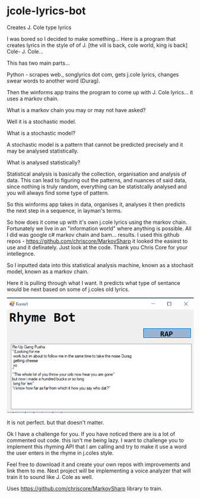 # jcole-lyrics-bot
Creates J. Cole type lyrics


I was bored so I decided to make something...
Here is a program that creates lyrics in the style of of J. [the vill is back, cole world, king is back] Cole- J. Cole...

This has two main parts...

Python - scrapes web., songlyrics dot com, gets j.cole lyrics, changes swear words to another word (Durag).

Then the winforms app trains the program to come up with J. Cole lyrics... it uses a markov chain.

What is a markov chain you may or may not have asked? 

Well it is a stochastic model. 

What is a stochastic model?

A stochastic model is a pattern that cannot be predicted precisely and it may be analysed statistically.

What is analysed statistically?

Statistical analysis is basically the collection, organisation and analysis of data. This can lead to figuring out the patterns, 
and nuances of said data, since nothing is truly random, everything can be statistcally analysed and you will always find some type of pattern.

So this winforms app takes in data, organises it, analyses it then predicts the next step in a sequence, in layman's terms.

So how does it come up with it's own j.cole lyrics using the markov chain.
Fortunately we live in an "information world" where anything is possible. All I did was google c# markov chain and bam... results. 
I used this github repos - https://github.com/chriscore/MarkovSharp it looked the easiest to use and it definately. Just look at the code. Thank you Chris Core for your
intellegnce.

So I inputted data into this statistical analysis machine, known as a stochasit model, known as a markov chain.

Here it is pulling through what I want. It predicts what type of sentance would be next based on some of j.coles old lyrics.

![Image](/Image1.PNG)

It is not perfect. but that doesn't matter.

Ok I have a challenge for you. If you have noticed there are is a lot of commented out code. this isn't me being lazy. 
I want to challenge you to implement this rhyming API that I am calling and try to make it use a word the user enters in the rhyme in j.coles style.

Feel free to download it and create your own repos with improvements and link them to me.
Next project will be implementing a voice analyzer that will train it to sound like J. Cole as well.

Uses https://github.com/chriscore/MarkovSharp library to train.
